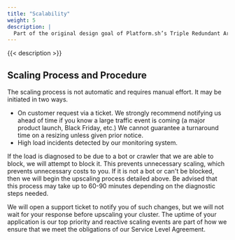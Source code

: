 ```yaml
---
title: "Scalability"
weight: 5
description: |
  Part of the original design goal of Platform.sh’s Triple Redundant Architecture was to ensure scalability in times of load spikes outside of the bounds of the original traffic specs.  Because the cluster is configured as an N+1 architecture, we can respond to legitimate traffic events by removing a node from the cluster, upsizing it, returning it into rotation, and then repeating the process on the next node in turn.
---
```


{{< description >}}

## Scaling Process and Procedure

The scaling process is not automatic and requires manual effort.  It may be initiated in two ways.

* On customer request via a ticket.  We strongly recommend notifying us ahead of time if you know a large traffic event is coming (a major product launch, Black Friday, etc.)  We cannot guarantee a turnaround time on a resizing unless given prior notice.
* High load incidents detected by our monitoring system.

If the load is diagnosed to be due to a bot or crawler that we are able to block, we will attempt to block it.  This prevents unnecessary scaling, which prevents unnecessary costs to you.  If it is not a bot or can't be blocked, then we will begin the upscaling process detailed above.  Be advised that this process may take up to 60-90 minutes depending on the diagnostic steps needed.

We will open a support ticket to notify you of such changes, but we will not wait for your response before upscaling your cluster.  The uptime of your application is our top priority and reactive scaling events are part of how we ensure that we meet the obligations of our Service Level Agreement.
